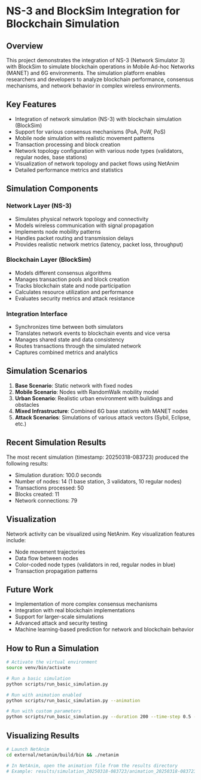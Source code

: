 # NS-3 and BlockSim Integration for Blockchain Simulation

## Overview
This project demonstrates the integration of NS-3 (Network Simulator 3) with BlockSim to simulate blockchain operations in Mobile Ad-hoc Networks (MANET) and 6G environments. The simulation platform enables researchers and developers to analyze blockchain performance, consensus mechanisms, and network behavior in complex wireless environments.

## Key Features
- Integration of network simulation (NS-3) with blockchain simulation (BlockSim)
- Support for various consensus mechanisms (PoA, PoW, PoS)
- Mobile node simulation with realistic movement patterns
- Transaction processing and block creation
- Network topology configuration with various node types (validators, regular nodes, base stations)
- Visualization of network topology and packet flows using NetAnim
- Detailed performance metrics and statistics

## Simulation Components

### Network Layer (NS-3)
- Simulates physical network topology and connectivity
- Models wireless communication with signal propagation
- Implements node mobility patterns
- Handles packet routing and transmission delays
- Provides realistic network metrics (latency, packet loss, throughput)

### Blockchain Layer (BlockSim)
- Models different consensus algorithms
- Manages transaction pools and block creation
- Tracks blockchain state and node participation
- Calculates resource utilization and performance
- Evaluates security metrics and attack resistance

### Integration Interface
- Synchronizes time between both simulators
- Translates network events to blockchain events and vice versa
- Manages shared state and data consistency
- Routes transactions through the simulated network
- Captures combined metrics and analytics

## Simulation Scenarios
1. **Base Scenario**: Static network with fixed nodes
2. **Mobile Scenario**: Nodes with RandomWalk mobility model
3. **Urban Scenario**: Realistic urban environment with buildings and obstacles
4. **Mixed Infrastructure**: Combined 6G base stations with MANET nodes
5. **Attack Scenarios**: Simulations of various attack vectors (Sybil, Eclipse, etc.)

## Recent Simulation Results
The most recent simulation (timestamp: 20250318-083723) produced the following results:
- Simulation duration: 100.0 seconds
- Number of nodes: 14 (1 base station, 3 validators, 10 regular nodes)
- Transactions processed: 50
- Blocks created: 11
- Network connections: 79

## Visualization
Network activity can be visualized using NetAnim. Key visualization features include:
- Node movement trajectories
- Data flow between nodes
- Color-coded node types (validators in red, regular nodes in blue)
- Transaction propagation patterns

## Future Work
- Implementation of more complex consensus mechanisms
- Integration with real blockchain implementations
- Support for larger-scale simulations
- Advanced attack and security testing
- Machine learning-based prediction for network and blockchain behavior

## How to Run a Simulation
```bash
# Activate the virtual environment
source venv/bin/activate

# Run a basic simulation
python scripts/run_basic_simulation.py

# Run with animation enabled
python scripts/run_basic_simulation.py --animation

# Run with custom parameters
python scripts/run_basic_simulation.py --duration 200 --time-step 0.5 --config config/urban.json
```

## Visualizing Results
```bash
# Launch NetAnim
cd external/netanim/build/bin && ./netanim

# In NetAnim, open the animation file from the results directory
# Example: results/simulation_20250318-083723/animation_20250318-083723.xml
``` 